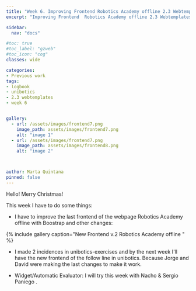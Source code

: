 ```yaml
---
title: "Week 6. Improving Frontend Robotics Academy offline 2.3 Webtemplates v.2 29/12/2020"
excerpt: "Improving Frontend  Robotics Academy offline 2.3 Webtemplates v.2"

sidebar:
  nav: "docs"

#toc: true
#toc_label: "gzweb"
#toc_icon: "cog"
classes: wide

categories:
- Previous work
tags:
- logbook
- unibotics
- 2.3 webtemplates
- week 6


gallery:
  - url: /assets/images/frontend7.png
    image_path: assets/images/frontend7.png
    alt: "image 1"
  - url: /assets/images/frontend7.png
    image_path: assets/images/frontend8.png
    alt: "image 2"



author: Marta Quintana
pinned: false
---
```



Hello! Merry Christmas!

This week I have to do some things:

-  I have to improve the last frontend of the webpage  Robotics Academy offline with Boostrap and other changes:

{% include gallery caption="New Frontend v.2  Robotics Academy offline " %}

- I made 2 incidences in unibotics-exercises and by the next week I'll have the new frontend of the follow line in unibotics. Because Jorge and David were making the last changes to make it work.

- Widget/Automatic Evaluator: I will try this week with Nacho & Sergio Paniego .
